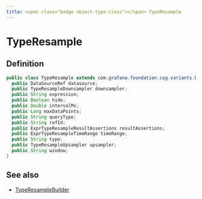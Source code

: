 ```yaml
---
title: <span class="badge object-type-class"></span> TypeResample
---
```

# <span class="badge object-type-class"></span> TypeResample

## Definition

```java
public class TypeResample extends com.grafana.foundation.cog.variants.Dataquery {
  public DataSourceRef datasource;
  public TypeResampleDownsampler downsampler;
  public String expression;
  public Boolean hide;
  public Double intervalMs;
  public Long maxDataPoints;
  public String queryType;
  public String refId;
  public ExprTypeResampleResultAssertions resultAssertions;
  public ExprTypeResampleTimeRange timeRange;
  public String type;
  public TypeResampleUpsampler upsampler;
  public String window;
}
```
## See also

 * <span class="badge builder"></span> [TypeResampleBuilder](./builder-TypeResampleBuilder.md)
